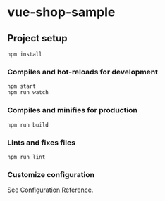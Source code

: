 # vue-shop-sample

## Project setup
```
npm install
```

### Compiles and hot-reloads for development
```
npm start
npm run watch
```

### Compiles and minifies for production
```
npm run build
```

### Lints and fixes files
```
npm run lint
```

### Customize configuration
See [Configuration Reference](https://cli.vuejs.org/config/).
